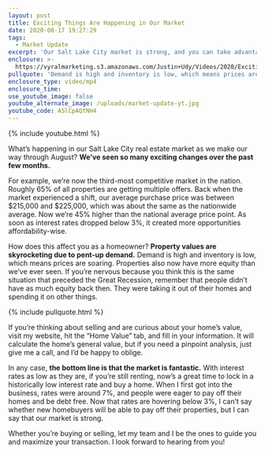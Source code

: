 ```yaml
---
layout: post
title: Exciting Things Are Happening in Our Market
date: 2020-08-17 19:27:29
tags:
  - Market Update
excerpt: 'Our Salt Lake City market is strong, and you can take advantage of it.'
enclosure: >-
  https://vyralmarketing.s3.amazonaws.com/Justin+Udy/Videos/2020/Exciting+Things+Are+Happening+in+Our+Market.mp4
pullquote: 'Demand is high and inventory is low, which means prices are soaring.'
enclosure_type: video/mp4
enclosure_time:
use_youtube_image: false
youtube_alternate_image: /uploads/market-update-yt.jpg
youtube_code: ASlCpAQtNH4
---
```


{% include youtube.html %}

What’s happening in our Salt Lake City real estate market as we make our way through August? **We’ve seen so many exciting changes over the past few months.&nbsp;**

For example, we’re now the third-most competitive market in the nation. Roughly 65% of all properties are getting multiple offers. Back when the market experienced a shift, our average purchase price was between $215,000 and $225,000, which was about the same as the nationwide average. Now we’re 45% higher than the national average price point. As soon as interest rates dropped below 3%, it created more opportunities affordability-wise.&nbsp;

How does this affect you as a homeowner? **Property values are skyrocketing due to pent-up demand.** Demand is high and inventory is low, which means prices are soaring. Properties also now have more equity than we’ve ever seen. If you’re nervous because you think this is the same situation that preceded the Great Recession, remember that people didn’t have as much equity back then. They were taking it out of their homes and spending it on other things.&nbsp;

{% include pullquote.html %}

If you’re thinking about selling and are curious about your home’s value, visit my website, hit the “Home Value” tab, and fill in your information. It will calculate the home’s general value, but if you need a pinpoint analysis, just give me a call, and I’d be happy to oblige.&nbsp;

In any case, **the bottom line is that the market is fantastic.** With interest rates as low as they are, if you’re still renting, now’s a great time to lock in a historically low interest rate and buy a home. When I first got into the business, rates were around 7%, and people were eager to pay off their homes and be debt free. Now that rates are hovering below 3%, I can’t say whether new homebuyers will be able to pay off their properties, but I can say that our market is strong.&nbsp;

Whether you’re buying or selling, let my team and I be the ones to guide you and maximize your transaction. I look forward to hearing from you\!